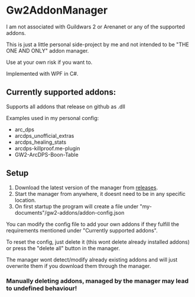 # Gw2AddonManager
I am not associated with Guildwars 2 or Arenanet or any of the supported addons.

This is just a little personal side-project by me and not intended to be "THE ONE AND ONLY" addon manager.

Use at your own risk if you want to.

Implemented with WPF in C#.

## Currently supported addons:

Supports all addons that release on github as .dll

Examples used in my personal config:

- arc_dps
- arcdps_unofficial_extras
- arcdps_healing_stats
- arcdps-killproof.me-plugin
- GW2-ArcDPS-Boon-Table

## Setup

1. Download the latest version of the manager from [releases](https://github.com/Marvkop/Gw2AddonManager/releases).
2. Start the manager from anywhere, it doesnt need to be in any specific location.
3. On first startup the program will create a file under "my-documents"/gw2-addons/addon-config.json

You can modify the config file to add your own addons if they fulfill the requirements mentioned under "Currently supported addons".

To reset the config, just delete it (this wont delete already installed addons) or press the "delete all" button in the manager.

The manager wont detect/modify already existing addons and will just overwrite them if you download them through the manager.

### Manually deleting addons, managed by the manager may lead to undefined behaviour! 